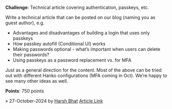 **Challenge**: Technical article covering authentication, passkeys, etc.

Write a technical article that can be posted on our blog (naming you as guest author), e.g.
- Advantages and disadvantages of building a login that uses only passkeys
- How passkey autofill (Conditional UI) works
- Making passwords optional - what’s important when users can delete their passwords?
- Using passkeys as a password replacement vs. for MFA

Just as a general direction for the content. Most of the above can be tried out with different Hanko configurations (MFA coming in Oct). We’re happy to see many other ideas as well.

**Points**: 750 points

» 27-October-2024 by [Harsh Bhat](https://oss.gg/harshsbhat) [Article Link](https://www.harshbhat.me/blog/passkey-mfa-hanko)